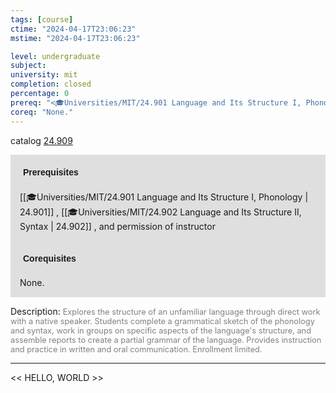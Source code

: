 ```yaml
---
tags: [course]
ctime: "2024-04-17T23:06:23"
mstime: "2024-04-17T23:06:23"

level: undergraduate
subject: 
university: mit
completion: closed
percentage: 0
prereq: "<🎓Universities/MIT/24.901 Language and Its Structure I, Phonology> , <🎓Universities/MIT/24.902 Language and Its Structure II, Syntax> , and permission of instructor"
coreq: "None."
---
```


catalog [24.909](http://student.mit.edu/catalog/m24b.html#24.909)

<span style="display: block; padding: 15px; background-color: rgb(100, 100, 100, 0.2);"><font id="m_prereq2793_0" style="display: block; font-family: Arial, sans-serif; font-weight: bold; padding: 5px">Prerequisites</font><br><span id="prereq2793_0">[[🎓Universities/MIT/24.901 Language and Its Structure I, Phonology | 24.901]] , [[🎓Universities/MIT/24.902 Language and Its Structure II, Syntax | 24.902]] , and permission of instructor</span></span>
<span style="display: block; padding: 15px; background-color: rgb(100, 100, 100, 0.2);"><font id="m_coreq2793_0" style="display: block; font-family: Arial, sans-serif; font-weight: bold; padding: 5px">Corequisites</font><br><span id="coreq2793_0">None.</span></span>

<font style="">Description:</font>
<font style="color: grey; font-size: 0.8rem;">Explores the structure of an unfamiliar language through direct work with a native speaker. Students complete a grammatical sketch of the phonology and syntax, work in groups on specific aspects of the language's structure, and assemble reports to create a partial grammar of the language. Provides instruction and practice in written and oral communication. Enrollment limited.</font>



---

<< HELLO, WORLD >>

